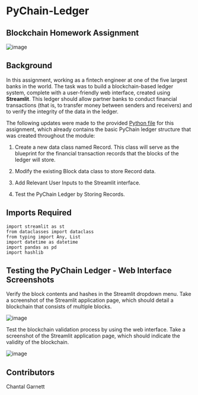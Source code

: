 # PyChain-Ledger
## Blockchain Homework Assignment
![image](https://user-images.githubusercontent.com/99493522/176976713-e48173f6-63be-42d7-b310-08b0e6ed4df4.png)

## Background
In this assignment, working as a fintech engineer at one of the five largest banks in the world. The task was to build a blockchain-based ledger system, complete with a user-friendly web interface, created using **Streamlit**. This ledger should allow partner banks to conduct financial transactions (that is, to transfer money between senders and receivers) and to verify the integrity of the data in the ledger.

The following updates were made to the provided [Python file](https://github.com/ChantalAG/PyChain-Ledger/blob/main/pychain.py) for this assignment, which already contains the basic PyChain ledger structure that was created throughout the module:


1. Create a new data class named Record. This class will serve as the blueprint for the financial transaction records that the blocks of the ledger will store.


2. Modify the existing Block data class to store Record data.


3. Add Relevant User Inputs to the Streamlit interface.


4. Test the PyChain Ledger by Storing Records.


## Imports Required

    import streamlit as st
    from dataclasses import dataclass
    from typing import Any, List
    import datetime as datetime
    import pandas as pd
    import hashlib

## Testing the PyChain Ledger - Web Interface Screenshots


Verify the block contents and hashes in the Streamlit dropdown menu. Take a screenshot of the Streamlit application page, which should detail a blockchain that consists of multiple blocks. 

![image](https://user-images.githubusercontent.com/99493522/177002636-222c8b7f-0b8e-411e-ba33-a0d30865a5ac.png)


Test the blockchain validation process by using the web interface. Take a screenshot of the Streamlit application page, which should indicate the validity of the blockchain.

![image](https://user-images.githubusercontent.com/99493522/177002653-ca483a26-a30c-48ea-9a98-e49629871953.png)


## Contributors
Chantal Garnett

